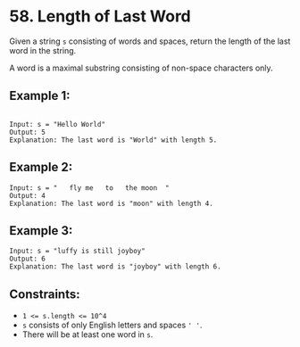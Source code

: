 # 58. Length of Last Word

Given a string `s` consisting of words and spaces, return the length of the last word in the string.

A word is a maximal substring consisting of non-space characters only.

## Example 1:

```

Input: s = "Hello World"
Output: 5
Explanation: The last word is "World" with length 5.
```

## Example 2:

```
Input: s = "   fly me   to   the moon  "
Output: 4
Explanation: The last word is "moon" with length 4.
```

## Example 3:

```
Input: s = "luffy is still joyboy"
Output: 6
Explanation: The last word is "joyboy" with length 6.
```
 
## Constraints:

- `1 <= s.length <= 10^4`
- `s` consists of only English letters and spaces `' '`.
- There will be at least one word in `s`.

